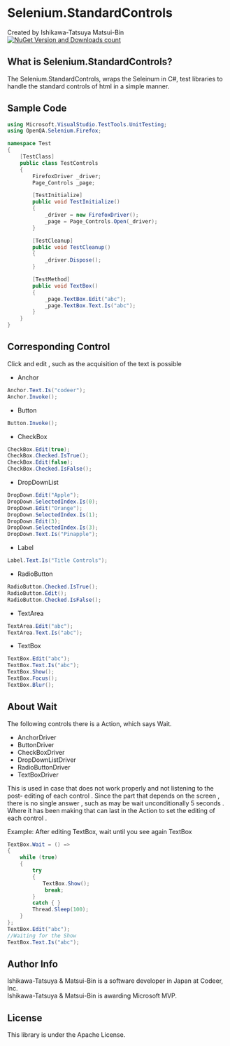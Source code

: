Selenium.StandardControls
===
Created by Ishikawa-Tatsuya Matsui-Bin  
[![NuGet Version and Downloads count](https://buildstats.info/nuget/Selenium.StandardControls)](https://www.nuget.org/packages/Selenium.StandardControls/)

What is Selenium.StandardControls?
---
The Selenium.StandardControls, wraps the Seleinum in C#, test libraries to handle the standard controls of html in a simple manner.

Sample Code
---
```cs  
using Microsoft.VisualStudio.TestTools.UnitTesting;
using OpenQA.Selenium.Firefox;

namespace Test
{
    [TestClass]
    public class TestControls
    {
        FirefoxDriver _driver;
        Page_Controls _page;

        [TestInitialize]
        public void TestInitialize()
        {
            _driver = new FirefoxDriver();
            _page = Page_Controls.Open(_driver);
        }

        [TestCleanup]
        public void TestCleanup()
        {
            _driver.Dispose();
        }

        [TestMethod]
        public void TextBox()
        {
            _page.TextBox.Edit("abc");
            _page.TextBox.Text.Is("abc");
        }
    }
}
```
Corresponding Control
---
Click and edit , such as the acquisition of the text is possible
- Anchor
```cs 
Anchor.Text.Is("codeer");
Anchor.Invoke();
```
- Button
```cs 
Button.Invoke();
```
- CheckBox
```cs 
CheckBox.Edit(true);
CheckBox.Checked.IsTrue();
CheckBox.Edit(false);
CheckBox.Checked.IsFalse();
```
- DropDownList
```cs 
DropDown.Edit("Apple");
DropDown.SelectedIndex.Is(0);
DropDown.Edit("Orange");
DropDown.SelectedIndex.Is(1);
DropDown.Edit(3);
DropDown.SelectedIndex.Is(3);
DropDown.Text.Is("Pinapple");
```
- Label
```cs 
Label.Text.Is("Title Controls");
```
- RadioButton
```cs 
RadioButton.Checked.IsTrue();
RadioButton.Edit();
RadioButton.Checked.IsFalse();
```
- TextArea
```cs 
TextArea.Edit("abc");
TextArea.Text.Is("abc");
```
- TextBox
```cs 
TextBox.Edit("abc");
TextBox.Text.Is("abc");
TextBox.Show();
TextBox.Focus();
TextBox.Blur();
```

About Wait
---
The following controls there is a Action, which says Wait.
- AnchorDriver
- ButtonDriver
- CheckBoxDriver
- DropDownListDriver
- RadioButtonDriver
- TextBoxDriver

This is used in case that does not work properly and not listening to the post- editing of each control . Since the part that depends on the screen , there is no single answer , such as may be wait unconditionally 5 seconds . Where it has been making that can last in the Action to set the editing of each control .

Example: After editing TextBox, wait until you see again TextBox
```cs 
TextBox.Wait = () =>
{
    while (true)
    {
        try
        {
        　　TextBox.Show();
            break;
        }
        catch { }
        Thread.Sleep(100);
    }
};
TextBox.Edit("abc");
//Waiting for the Show
TextBox.Text.Is("abc");
```

Author Info
---
Ishikawa-Tatsuya & Matsui-Bin is a software developer in Japan at Codeer, Inc.  
Ishikawa-Tatsuya & Matsui-Bin is awarding Microsoft MVP.

License
---
This library is under the Apache License.
